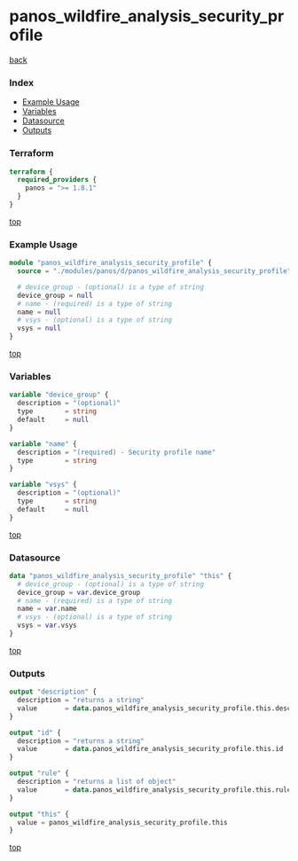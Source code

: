 # panos_wildfire_analysis_security_profile

[back](../panos.md)

### Index

- [Example Usage](#example-usage)
- [Variables](#variables)
- [Datasource](#datasource)
- [Outputs](#outputs)

### Terraform

```terraform
terraform {
  required_providers {
    panos = ">= 1.8.1"
  }
}
```

[top](#index)

### Example Usage

```terraform
module "panos_wildfire_analysis_security_profile" {
  source = "./modules/panos/d/panos_wildfire_analysis_security_profile"

  # device_group - (optional) is a type of string
  device_group = null
  # name - (required) is a type of string
  name = null
  # vsys - (optional) is a type of string
  vsys = null
}
```

[top](#index)

### Variables

```terraform
variable "device_group" {
  description = "(optional)"
  type        = string
  default     = null
}

variable "name" {
  description = "(required) - Security profile name"
  type        = string
}

variable "vsys" {
  description = "(optional)"
  type        = string
  default     = null
}
```

[top](#index)

### Datasource

```terraform
data "panos_wildfire_analysis_security_profile" "this" {
  # device_group - (optional) is a type of string
  device_group = var.device_group
  # name - (required) is a type of string
  name = var.name
  # vsys - (optional) is a type of string
  vsys = var.vsys
}
```

[top](#index)

### Outputs

```terraform
output "description" {
  description = "returns a string"
  value       = data.panos_wildfire_analysis_security_profile.this.description
}

output "id" {
  description = "returns a string"
  value       = data.panos_wildfire_analysis_security_profile.this.id
}

output "rule" {
  description = "returns a list of object"
  value       = data.panos_wildfire_analysis_security_profile.this.rule
}

output "this" {
  value = panos_wildfire_analysis_security_profile.this
}
```

[top](#index)